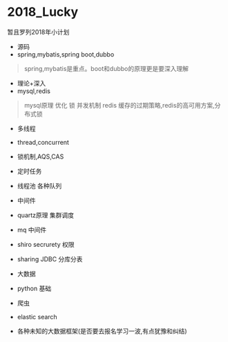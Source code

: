 # 2018_Lucky
暂且罗列2018年小计划

+ 源码
 + spring,mybatis,spring boot,dubbo
 > spring,mybatis是重点。boot和dubbo的原理更是要深入理解 

+ 理论+深入
 + mysql,redis
 > mysql原理 优化 锁 并发机制
 > redis 缓存的过期策略,redis的高可用方案,分布式锁

+ 多线程
 + thread,concurrent
 + 锁机制,AQS,CAS
 + 定时任务 
 + 线程池 各种队列

+ 中间件
 + quartz原理 集群调度
 + mq 中间件
 + shiro secrurety 权限
 + sharing JDBC 分库分表

+ 大数据
 + python 基础
 + 爬虫
 + elastic search
 + 各种未知的大数据框架(是否要去报名学习一波,有点犹豫和纠结)